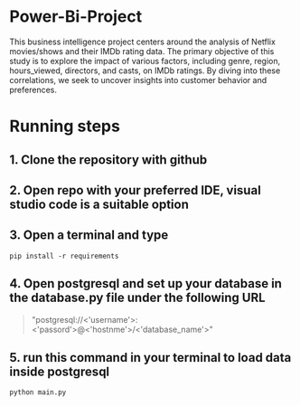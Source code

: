 # Power-Bi-Project

This business intelligence project centers around the analysis of
Netflix movies/shows and their IMDb rating data. The primary
objective of this study is to explore the impact of various factors,
including genre, region, hours_viewed, directors, and casts, on
IMDb ratings. By diving into these correlations, we seek to
uncover insights into customer behavior and preferences.

# Running steps

## 1. Clone the repository with github

## 2. Open repo with your preferred IDE, visual studio code is a suitable option

## 3. Open a terminal and type 

```
pip install -r requirements
```

## 4. Open postgresql and set up your database in the database.py file under the following URL

>"postgresql://<'username'>:<'passord'>@<'hostnme'>/<'database_name'>"

## 5. run this command in your terminal to load data inside postgresql

```
python main.py
```


